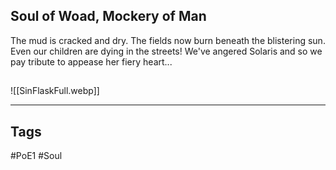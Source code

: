 ## Soul of Woad, Mockery of Man
The mud is cracked and dry. The fields now burn beneath the blistering sun.
Even our children are dying in the streets! We've angered Solaris and so
we pay tribute to appease her fiery heart...

##
![[SinFlaskFull.webp]]

---
## Tags
#PoE1 
#Soul